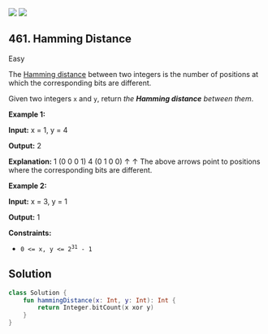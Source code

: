 [![](https://img.shields.io/github/stars/javadev/LeetCode-in-Kotlin?label=Stars&style=flat-square)](https://github.com/javadev/LeetCode-in-Kotlin)
[![](https://img.shields.io/github/forks/javadev/LeetCode-in-Kotlin?label=Fork%20me%20on%20GitHub%20&style=flat-square)](https://github.com/javadev/LeetCode-in-Kotlin/fork)

## 461\. Hamming Distance

Easy

The [Hamming distance](https://en.wikipedia.org/wiki/Hamming_distance) between two integers is the number of positions at which the corresponding bits are different.

Given two integers `x` and `y`, return _the **Hamming distance** between them_.

**Example 1:**

**Input:** x = 1, y = 4

**Output:** 2

**Explanation:** 1 (0 0 0 1) 4 (0 1 0 0) ↑ ↑ The above arrows point to positions where the corresponding bits are different.

**Example 2:**

**Input:** x = 3, y = 1

**Output:** 1

**Constraints:**

*   <code>0 <= x, y <= 2<sup>31</sup> - 1</code>

## Solution

```kotlin
class Solution {
    fun hammingDistance(x: Int, y: Int): Int {
        return Integer.bitCount(x xor y)
    }
}
```
